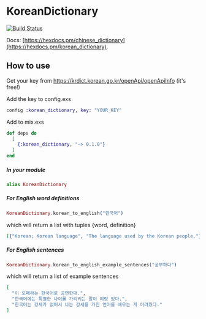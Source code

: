 # KoreanDictionary


[![Build Status](https://travis-ci.org/JorisKok/korean_dictionary.svg?branch=master)](https://travis-ci.org/JorisKok/korean_dictionary)

Docs: [https://hexdocs.pm/chinese_dictionary](https://hexdocs.pm/korean_dictionary).


## How to use

Get your key from
https://krdict.korean.go.kr/openApi/openApiInfo  (it's free!)

Add the key to config.exs
```elixir
config :korean_dictionary, key: "YOUR_KEY"
```

Add to mix.exs

```elixir
def deps do
  [
    {:korean_dictionary, "~> 0.1.0"}
  ]
end
```

##### In your module

```elixir
alias KoreanDictionary
```

##### For English word definitions
```elixir
KoreanDictionary.korean_to_english("한국어")
```
which will return a list with tuples {word, definition}
```elixir
[{"Korean; Korean language", "The language used by the Korean people."}]
```

##### For English sentences
```elixir
KoreanDictionary.korean_to_english_example_sentences("공부하다")
```

which will return a list of example sentences
```elixir
[
  "이 오페라는 한국어로 공연한대.",
  "한국어에는 특별한 나이를 가리키는 말이 여럿 있다.",
  "한국어는 강세가 없어서 나는 강세를 가진 언어를 배우는 게 어려웠다."
]
```
